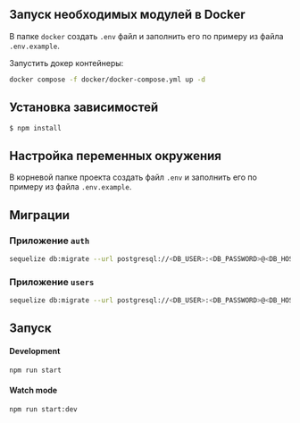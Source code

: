## Запуск необходимых модулей в Docker

В папке `docker` создать `.env` файл и заполнить его по примеру из файла `.env.example`.

Запустить докер контейнеры:

```bash
docker compose -f docker/docker-compose.yml up -d
```

## Установка зависимостей

```bash
$ npm install
```

## Настройка переменных окружения

В корневой папке проекта создать файл `.env` и заполнить его по примеру из файла `.env.example`.

## Миграции

### Приложение `auth`

```bash
sequelize db:migrate --url postgresql://<DB_USER>:<DB_PASSWORD>@<DB_HOST>:<DB_PORT>/<DB_NAME> --migrations-path ./src/modules/auth/migrations
```

### Приложение `users`

```bash
sequelize db:migrate --url postgresql://<DB_USER>:<DB_PASSWORD>@<DB_HOST>:<DB_PORT>/<DB_NAME> --migrations-path ./src/modules/users/migrations
```

## Запуск

#### Development

```bash
npm run start
```

#### Watch mode

```bash
npm run start:dev
```
 